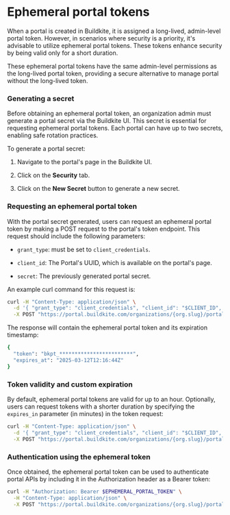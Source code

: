 # Ephemeral portal tokens

When a portal is created in Buildkite, it is assigned a long-lived, admin-level portal token. However, in scenarios where security is a priority, it's advisable to utilize ephemeral portal tokens. These tokens enhance security by being valid only for a short duration.

These ephemeral portal tokens have the same admin-level permissions as the long-lived portal token, providing a secure alternative to manage portal without the long-lived token.

### Generating a secret

Before obtaining an ephemeral portal token, an organization admin must generate a portal secret via the Buildkite UI. This secret is essential for requesting ephemeral portal tokens. Each portal can have up to two secrets, enabling safe rotation practices.

To generate a portal secret:

1. Navigate to the portal's page in the Buildkite UI.

2. Click on the **Security** tab.

3. Click on the **New Secret** button to generate a new secret.

### Requesting an ephemeral portal token

With the portal secret generated, users can request an ephemeral portal token by making a POST request to the portal's token endpoint. This request should include the following parameters:

- `grant_type`: must be set to `client_credentials`.

- `client_id`: The Portal's UUID, which is available on the portal's page.

- `secret`: The previously generated portal secret.

An example curl command for this request is:

```bash
curl -H "Content-Type: application/json" \
  -d '{ "grant_type": "client_credentials", "client_id": "$CLIENT_ID", "secret": "$SECRET" }' \
  -X POST "https://portal.buildkite.com/organizations/{org.slug}/portals/{portal.slug}/tokens"
```

The response will contain the ephemeral portal token and its expiration timestamp:

```bash
{
  "token": "bkpt_************************",
  "expires_at": "2025-03-12T12:16:44Z"
}
```

### Token validity and custom expiration
By default, ephemeral portal tokens are valid for up to an hour. Optionally, users can request tokens with a shorter duration by specifying the `expires_in` parameter (in minutes) in the token request:

```bash
curl -H "Content-Type: application/json" \
  -d '{ "grant_type": "client_credentials", "client_id": "$CLIENT_ID", "secret": "$SECRET", "expires_in": $MINUTES }' \
  -X POST "https://portal.buildkite.com/organizations/{org.slug}/portals/{portal.slug}/tokens"
```

### Authentication using the ephemeral token
Once obtained, the ephemeral portal token can be used to authenticate portal APIs by including it in the Authorization header as a Bearer token:

```bash
curl -H "Authorization: Bearer $EPHEMERAL_PORTAL_TOKEN" \
  -H "Content-Type: application/json" \
  -X POST "https://portal.buildkite.com/organizations/{org.slug}/portals/{portal.slug}"
```
